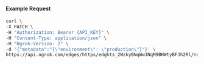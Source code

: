 <!-- Code generated for API Clients. DO NOT EDIT. -->

#### Example Request

```bash
curl \
-X PATCH \
-H "Authorization: Bearer {API_KEY}" \
-H "Content-Type: application/json" \
-H "Ngrok-Version: 2" \
-d '{"metadata":"{\"environment\": \"production\"}"}' \
https://api.ngrok.com/edges/https/edghts_2WzkyBNqWwJNqM9BHWtyBFJh2Rl/routes/edghtsrt_2Wzky9KdWLexn2vgNeebd1mQQfe
```
